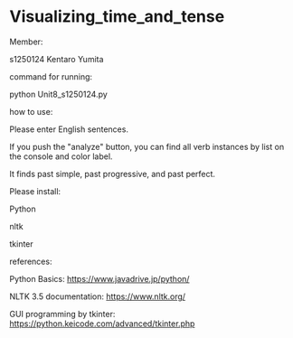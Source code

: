 # Visualizing_time_and_tense

Member:

s1250124 Kentaro Yumita

command for running:

python Unit8_s1250124.py

how to use:

Please enter English sentences.

If you push the "analyze" button, you can find all verb instances by list on the console and color label.

It finds past simple, past progressive, and past perfect.


Please install:

Python

nltk

tkinter

references:

Python Basics: https://www.javadrive.jp/python/

NLTK 3.5 documentation: https://www.nltk.org/

GUI programming by tkinter: https://python.keicode.com/advanced/tkinter.php

